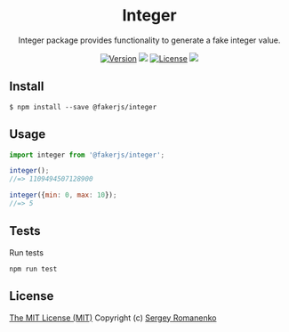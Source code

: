 <h1 align="center">Integer</h1>
<p align="center">
Integer package provides functionality to generate a fake integer value.
</p>

<p align="center">
<a href="https://github.com/faker-javascript/integer/releases"><img alt="Version" src="https://img.shields.io/github/release/faker-javascript/integer.svg?label=version&color=green"></a> <img src="https://img.shields.io/npm/dt/@fakerjs/integer"> <a href="https://github.com/faker-javascript/integer"><img src="https://img.shields.io/badge/license-MIT-blue.svg?color=green" alt="License"></a> <img src="https://github.com/faker-javascript/integer/actions/workflows/tests.yml/badge.svg">

## Install

```
$ npm install --save @fakerjs/integer
```

## Usage

```js
import integer from '@fakerjs/integer';

integer();
//=> 1109494507128900

integer({min: 0, max: 10});
//=> 5
```

## Tests

Run tests

```
npm run test
```

## License
[The MIT License (MIT)](https://github.com/faker-javascript/integer/blob/master/LICENSE.txt)
Copyright (c) [Sergey Romanenko](https://github.com/Awilum)
